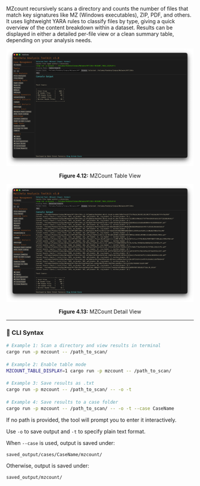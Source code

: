 MZcount recursively scans a directory and counts the number of files that match key signatures like MZ (Windows executables), ZIP, PDF, and others. It uses lightweight YARA rules to classify files by type, giving a quick overview of the content breakdown within a dataset. Results can be displayed in either a detailed per-file view or a clean summary table, depending on your analysis needs.

![MZCount Table View](../images/mzcount_table.png)

<p align="center"><strong>Figure 4.12:</strong> MZCount Table View</p>

![MZCount Detail View](../images/mzcount_detail.png)

<p align="center"><strong>Figure 4.13:</strong> MZCount Detail View</p>



---

### 🔧 CLI Syntax

```bash
# Example 1: Scan a directory and view results in terminal
cargo run -p mzcount -- /path_to_scan/

# Example 2: Enable table mode
MZCOUNT_TABLE_DISPLAY=1 cargo run -p mzcount -- /path_to_scan/

# Example 3: Save results as .txt
cargo run -p mzcount -- /path_to_scan/ -- -o -t

# Example 4: Save results to a case folder
cargo run -p mzcount -- /path_to_scan/ -- -o -t --case CaseName
```

If no path is provided, the tool will prompt you to enter it interactively.

Use `-o` to save output and `-t` to specify plain text format.

When `--case` is used, output is saved under:

```
saved_output/cases/CaseName/mzcount/
```

Otherwise, output is saved under:

```
saved_output/mzcount/
```
